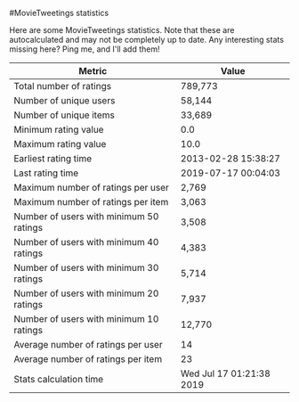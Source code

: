 #MovieTweetings statistics

Here are some MovieTweetings statistics. Note that these are autocalculated and may not be completely up to date. Any interesting stats missing here? Ping me, and I'll add them!

Metric | Value
--- | ---
Total number of ratings                 | 789,773
Number of unique users                  | 58,144
Number of unique items                  | 33,689
Minimum rating value                    | 0.0
Maximum rating value                    | 10.0
Earliest rating time                    | 2013-02-28 15:38:27
Last rating time                        | 2019-07-17 00:04:03
Maximum number of ratings per user      | 2,769
Maximum number of ratings per item      | 3,063
Number of users with minimum 50 ratings | 3,508
Number of users with minimum 40 ratings | 4,383
Number of users with minimum 30 ratings | 5,714
Number of users with minimum 20 ratings | 7,937
Number of users with minimum 10 ratings | 12,770
Average number of ratings per user      | 14
Average number of ratings per item      | 23
Stats calculation time                  | Wed Jul 17 01:21:38 2019

